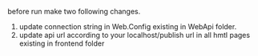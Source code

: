 before run make two following changes.
1. update connection string in Web.Config existing in WebApi folder.
2. update api url according to your localhost/publish url in all hmtl pages existing in frontend folder
